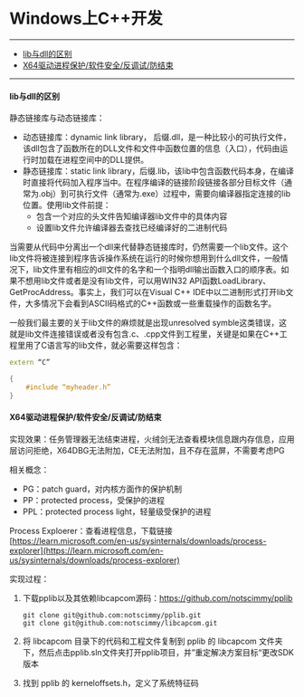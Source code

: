 # Windows上C++开发
---

- [lib与dll的区别](#lib与dll的区别)
- [X64驱动进程保护/软件安全/反调试/防结束](#x64驱动进程保护软件安全反调试防结束)


---





#### lib与dll的区别

静态链接库与动态链接库：

+ 动态链接库：dynamic link library， 后缀.dll，是一种比较小的可执行文件，该dll包含了函数所在的DLL文件和文件中函数位置的信息（入口），代码由运行时加载在进程空间中的DLL提供。
+ 静态链接库：static link library，后缀.lib，该lib中包含函数代码本身，在编译时直接将代码加入程序当中。在程序编译的链接阶段链接各部分目标文件（通常为.obj）到可执行文件（通常为.exe）过程中，需要向编译器指定连接的lib位置。使用lib文件前提：
  + 包含一个对应的头文件告知编译器lib文件中的具体内容
  + 设置lib文件允许编译器去查找已经编译好的二进制代码

当需要从代码中分离出一个dll来代替静态链接库时，仍然需要一个lib文件。这个lib文件将被连接到程序告诉操作系统在运行的时候你想用到什么dll文件，一般情况下，lib文件里有相应的dll文件的名字和一个指明dll输出函数入口的顺序表。如果不想用lib文件或者是没有lib文件，可以用WIN32 API函数LoadLibrary、GetProcAddress。事实上，我们可以在Visual C++ IDE中以二进制形式打开lib文件，大多情况下会看到ASCII码格式的C++函数或一些重载操作的函数名字。

一般我们最主要的关于lib文件的麻烦就是出现unresolved symble这类错误，这就是lib文件连接错误或者没有包含.c、.cpp文件到工程里，关键是如果在C++工程里用了C语言写的lib文件，就必需要这样包含：

```c++
extern “C”

{
    #include “myheader.h”
}
```



#### X64驱动进程保护/软件安全/反调试/防结束

实现效果：任务管理器无法结束进程，火绒剑无法查看模块信息跟内存信息，应用层访问拒绝，X64DBG无法附加，CE无法附加，且不存在蓝屏，不需要考虑PG

相关概念：

+ PG：patch guard，对内核方面作的保护机制
+ PP：protected process，受保护的进程
+ PPL：protected process light，轻量级受保护的进程

Process Exploerer：查看进程信息，下载链接 [https://learn.microsoft.com/en-us/sysinternals/downloads/process-explorer](https://learn.microsoft.com/en-us/sysinternals/downloads/process-explorer)

实现过程：

1. 下载pplib以及其依赖libcapcom源码：https://github.com/notscimmy/pplib

   ```shell
   git clone git@github.com:notscimmy/pplib.git
   git clone git@github.com:notscimmy/libcapcom.git
   ```

2. 将 libcapcom 目录下的代码和工程文件复制到 pplib 的 libcapcom 文件夹下，然后点击pplib.sln文件夹打开pplib项目，并”重定解决方案目标“更改SDK版本

3. 找到 pplib 的 kerneloffsets.h，定义了系统特征码
